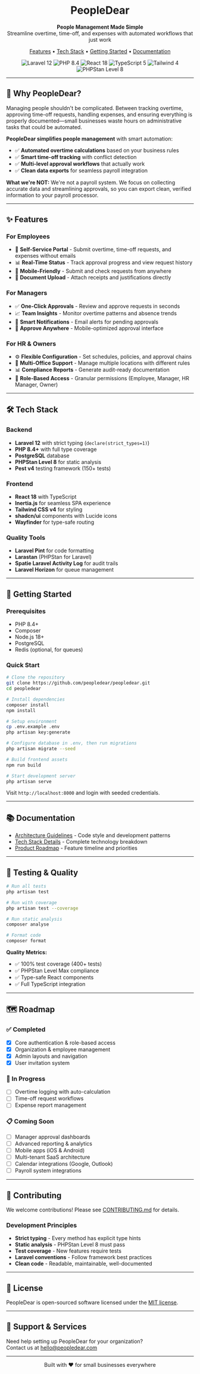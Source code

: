 <h1 align="center">PeopleDear</h1>

<p align="center">
  <strong>People Management Made Simple</strong><br>
  Streamline overtime, time-off, and expenses with automated workflows that just work
</p>

<p align="center">
  <a href="#features">Features</a> •
  <a href="#tech-stack">Tech Stack</a> •
  <a href="#getting-started">Getting Started</a> •
  <a href="#documentation">Documentation</a>
</p>

<p align="center">
  <img src="https://img.shields.io/badge/Laravel-12-FF2D20?style=flat&logo=laravel" alt="Laravel 12">
  <img src="https://img.shields.io/badge/PHP-8.4-777BB4?style=flat&logo=php" alt="PHP 8.4">
  <img src="https://img.shields.io/badge/React-18-61DAFB?style=flat&logo=react" alt="React 18">
  <img src="https://img.shields.io/badge/TypeScript-5-3178C6?style=flat&logo=typescript" alt="TypeScript 5">
  <img src="https://img.shields.io/badge/Tailwind-4-38B2AC?style=flat&logo=tailwind-css" alt="Tailwind 4">
  <img src="https://img.shields.io/badge/PHPStan-Level%208-8A2BE2?style=flat" alt="PHPStan Level 8">
</p>

---

## 🎯 Why PeopleDear?

Managing people shouldn't be complicated. Between tracking overtime, approving time-off requests, handling expenses, and ensuring everything is properly documented—small businesses waste hours on administrative tasks that could be automated.

**PeopleDear simplifies people management** with smart automation:
- ✅ **Automated overtime calculations** based on your business rules
- ✅ **Smart time-off tracking** with conflict detection
- ✅ **Multi-level approval workflows** that actually work
- ✅ **Clean data exports** for seamless payroll integration

**What we're NOT:** We're not a payroll system. We focus on collecting accurate data and streamlining approvals, so you can export clean, verified information to your payroll processor.

---

## ✨ Features

### For Employees
- 📝 **Self-Service Portal** - Submit overtime, time-off requests, and expenses without emails
- 📊 **Real-Time Status** - Track approval progress and view request history
- 📱 **Mobile-Friendly** - Submit and check requests from anywhere
- 📎 **Document Upload** - Attach receipts and justifications directly

### For Managers
- ✅ **One-Click Approvals** - Review and approve requests in seconds
- 📈 **Team Insights** - Monitor overtime patterns and absence trends
- 🔔 **Smart Notifications** - Email alerts for pending approvals
- 📱 **Approve Anywhere** - Mobile-optimized approval interface

### For HR & Owners
- ⚙️ **Flexible Configuration** - Set schedules, policies, and approval chains
- 🏢 **Multi-Office Support** - Manage multiple locations with different rules
- 📊 **Compliance Reports** - Generate audit-ready documentation
- 👥 **Role-Based Access** - Granular permissions (Employee, Manager, HR Manager, Owner)

---

## 🛠 Tech Stack

### Backend
- **Laravel 12** with strict typing (`declare(strict_types=1)`)
- **PHP 8.4+** with full type coverage
- **PostgreSQL** database
- **PHPStan Level 8** for static analysis
- **Pest v4** testing framework (150+ tests)

### Frontend
- **React 18** with TypeScript
- **Inertia.js** for seamless SPA experience
- **Tailwind CSS v4** for styling
- **shadcn/ui** components with Lucide icons
- **Wayfinder** for type-safe routing

### Quality Tools
- **Laravel Pint** for code formatting
- **Larastan** (PHPStan for Laravel)
- **Spatie Laravel Activity Log** for audit trails
- **Laravel Horizon** for queue management

---

## 🚀 Getting Started

### Prerequisites
- PHP 8.4+
- Composer
- Node.js 18+
- PostgreSQL
- Redis (optional, for queues)

### Quick Start
```bash
# Clone the repository
git clone https://github.com/peopledear/peopledear.git
cd peopledear

# Install dependencies
composer install
npm install

# Setup environment
cp .env.example .env
php artisan key:generate

# Configure database in .env, then run migrations
php artisan migrate --seed

# Build frontend assets
npm run build

# Start development server
php artisan serve
```

Visit `http://localhost:8000` and login with seeded credentials.

---

## 📚 Documentation

- [Architecture Guidelines](CLAUDE.md) - Code style and development patterns
- [Tech Stack Details](docs/tech-stack.md) - Complete technology breakdown
- [Product Roadmap](docs/roadmap.md) - Feature timeline and priorities

---

## 🧪 Testing & Quality
```bash
# Run all tests
php artisan test

# Run with coverage
php artisan test --coverage

# Run static analysis
composer analyse

# Format code
composer format
```

**Quality Metrics:**
- ✅ 100% test coverage (400+ tests)
- ✅ PHPStan Level Max compliance
- ✅ Type-safe React components
- ✅ Full TypeScript integration

---

## 🗺 Roadmap

### ✅ Completed
- [x] Core authentication & role-based access
- [x] Organization & employee management
- [x] Admin layouts and navigation
- [x] User invitation system

### 🚧 In Progress
- [ ] Overtime logging with auto-calculation
- [ ] Time-off request workflows
- [ ] Expense report management

### 📋 Coming Soon
- [ ] Manager approval dashboards
- [ ] Advanced reporting & analytics
- [ ] Mobile apps (iOS & Android)
- [ ] Multi-tenant SaaS architecture
- [ ] Calendar integrations (Google, Outlook)
- [ ] Payroll system integrations

---

## 🤝 Contributing

We welcome contributions! Please see [CONTRIBUTING.md](CONTRIBUTING.md) for details.

### Development Principles
- **Strict typing** - Every method has explicit type hints
- **Static analysis** - PHPStan Level 8 must pass
- **Test coverage** - New features require tests
- **Laravel conventions** - Follow framework best practices
- **Clean code** - Readable, maintainable, well-documented

---

## 📄 License

PeopleDear is open-sourced software licensed under the [MIT license](LICENSE.md).

---

## 💼 Support & Services

Need help setting up PeopleDear for your organization?  
Contact us at [hello@peopledear.com](mailto:hello@peopledear.com)

---

<p align="center">Built with ❤️ for small businesses everywhere</p>
